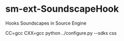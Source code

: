 # sm-ext-SoundscapeHook
Hooks Soundscapes in Source Engine

CC=gcc CXX=gcc python ../configure.py --sdks css
